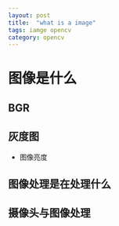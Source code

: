 ```yaml
---
layout: post
title:  "what is a image"
tags: iamge opencv
category: opencv
---
```


# 图像是什么

## BGR 

## 灰度图
- 图像亮度

## 图像处理是在处理什么

## 摄像头与图像处理
